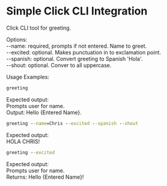 # Simple Click CLI Integration

Click CLI tool for greeting.

Options:  
--name: required, prompts if not entered. Name to greet.  
--excited: optional. Makes punctuation in to exclamation point.  
--spanish: optional. Convert greeting to Spanish 'Hola'.  
--shout: optional. Conver to all uppercase.  
  
Usage Examples:  
  
```cmd
greeting
```
Expected output:  
Prompts user for name.  
Output: Hello {Entered Name}.  
  
```cmd
greeting --name=Chris --excited --spanish --shout
```
Expected output:  
HOLA CHRIS!  
  
```cmd
greeting --excited
```
Expected output:  
Prompts user for name.  
Returns: Hello {Entered Name}!  

